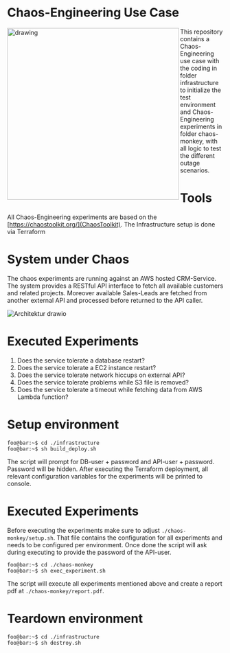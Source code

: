 # Chaos-Engineering Use Case

<img src="https://user-images.githubusercontent.com/36228512/165265277-9fb355ee-fcf6-44fd-a1af-a12de651ed5d.jpeg" alt="drawing" align="left" style="width:400px;"/>
This repository contains a Chaos-Engineering use case with the coding in folder infrastructure to initialize the test environment 
and Chaos-Engineering experiments in folder chaos-monkey, with all logic to test the different outage scenarios. 


# Tools
All Chaos-Engineering experiments are based on the  [https://chaostoolkit.org/](ChaosToolkit).
The Infrastructure setup is done via Terraform

# System under Chaos
The chaos experiments are running against an AWS hosted CRM-Service. The system provides a RESTful API interface to fetch all available customers and related projects. Moreover available Sales-Leads are fetched from another external API and processed before returned to the API caller.

![Architektur drawio](https://user-images.githubusercontent.com/36228512/165306234-70baee03-f413-4383-8d78-2f62e33ebb93.png)

# Executed Experiments

1. Does the service tolerate a database restart?
2. Does the service tolerate a EC2 instance restart?
3. Does the service tolerate network hiccups on external API?
4. Does the service tolerate problems while S3 file is removed?
5. Does the service tolerate a timeout while fetching data from AWS Lambda function?

# Setup environment
```console
foo@bar:~$ cd ./infrastructure
foo@bar:~$ sh build_deploy.sh
```

The script will prompt for DB-user + password and API-user + password. Password will be hidden.
After executing the Terraform deployment, all relevant configuration variables for the experiments will be printed to console.

# Executed Experiments

Before executing the experiments make sure to adjust `./chaos-monkey/setup.sh`.
That file contains the configuration for all experiments and needs to be configured per environment.
Once done the script will ask during executing to provide the password of the API-user.

```console
foo@bar:~$ cd ./chaos-monkey
foo@bar:~$ sh exec_experiment.sh
```

The script will execute all experiments mentioned above and create a report pdf at `./chaos-monkey/report.pdf`.

# Teardown environment
```console
foo@bar:~$ cd ./infrastructure
foo@bar:~$ sh destroy.sh
```
